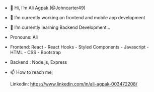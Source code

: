 - 👋 Hi, I’m Ali Agpak.(@Johncarter49)

- 👀 I’m currently working on frontend and mobile app development

- 🌱 I’m currently learning Backend Development...

- Pronouns: Ali

- Frontend: React - React Hooks - Styled Components - Javascript - HTML - CSS - Bootstrap 

- Backend : Node.js, Express

- 📫 How to reach me; 
  
  Linkedin: https://www.linkedin.com/in/ali-agpak-003472208/

